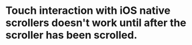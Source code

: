# Touch interaction with iOS native scrollers doesn't work until after the scroller has been scrolled.
